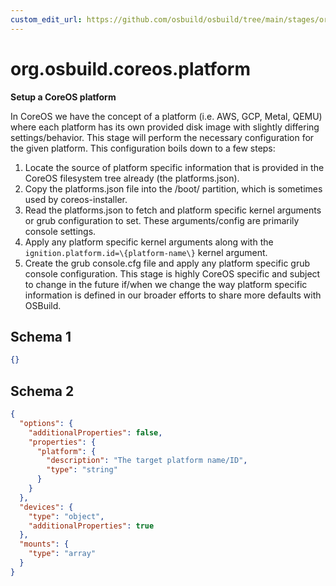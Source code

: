 ```yaml
---
custom_edit_url: https://github.com/osbuild/osbuild/tree/main/stages/org.osbuild.coreos.platform.meta.json
---
```

# org.osbuild.coreos.platform
<!--
[//]: # ( DO NOT MODIFY THIS FILE! )
[//]: # ( This content is generated by `scripts/pull_osbuild_modules.py` )
[//]: # ( Rather change the source of this: https://github.com/osbuild/osbuild/tree/main/stages/org.osbuild.coreos.platform.meta.json )
-->

**Setup a CoreOS platform**

In CoreOS we have the concept of a platform (i.e. AWS, GCP, Metal, QEMU)
where each platform has its own provided disk image with slightly
differing settings/behavior. This stage will perform the necessary
configuration for the given platform. This configuration boils down to
a few steps:
1. Locate the source of platform specific information that is provided
   in the CoreOS filesystem tree already (the platforms.json).
2. Copy the platforms.json file into the /boot/ partition, which is
   sometimes used by coreos-installer.
3. Read the platforms.json to fetch and platform specific kernel
   arguments or grub configuration to set. These arguments/config
   are primarily console settings.
4. Apply any platform specific kernel arguments along with the
   `ignition.platform.id=\{platform-name\}` kernel argument.
5. Create the grub console.cfg file and apply any platform
   specific grub console configuration.
This stage is highly CoreOS specific and subject to change in the
future if/when we change the way platform specific information is
defined in our broader efforts to share more defaults with OSBuild.

## Schema 1

```json
{}
```

## Schema 2

```json
{
  "options": {
    "additionalProperties": false,
    "properties": {
      "platform": {
        "description": "The target platform name/ID",
        "type": "string"
      }
    }
  },
  "devices": {
    "type": "object",
    "additionalProperties": true
  },
  "mounts": {
    "type": "array"
  }
}
```

